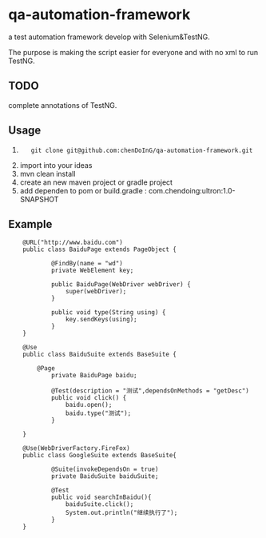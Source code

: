# qa-automation-framework

  a test automation framework develop with Selenium&TestNG.

The purpose is making the script easier for everyone and with no xml to run TestNG.

## TODO
 
  complete annotations of TestNG.

## Usage

  1. 		git clone git@github.com:chenDoInG/qa-automation-framework.git
  2. import into your ideas
  3. mvn clean install
  4. create an new maven project or gradle project
  5. add dependen to pom or build.gradle : com.chendoing:ultron:1.0-SNAPSHOT

## Example


		@URL("http://www.baidu.com")
		public class BaiduPage extends PageObject {

	    		@FindBy(name = "wd")
	    		private WebElement key;
	
	    		public BaiduPage(WebDriver webDriver) {
	        		super(webDriver);
	    		}	
	
	    		public void type(String using) {
	        		key.sendKeys(using);
	    		}
		}

		@Use
		public class BaiduSuite extends BaseSuite {

			@Page
    			private BaiduPage baidu;

    			@Test(description = "测试",dependsOnMethods = "getDesc")
    			public void click() {
        			baidu.open();
        			baidu.type("测试");
    			}

		}
		
		@Use(WebDriverFactory.FireFox)
		public class GoogleSuite extends BaseSuite{

    			@Suite(invokeDependsOn = true)
    			private BaiduSuite baiduSuite;

    			@Test
    			public void searchInBaidu(){
        			baiduSuite.click();
        			System.out.println("继续执行了");
    			}		
		}
